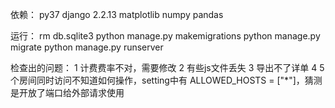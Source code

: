 依赖：
py37 
django 2.2.13
matplotlib
numpy
pandas

运行：
rm db.sqlite3
python manage.py makemigrations 
python manage.py migrate
python manage.py runserver



检查出的问题：
1 计费费率不对，需要修改
2 有些js文件丢失
3 导出不了详单
4 5个房间同时访问不知道如何操作，setting中有 ALLOWED_HOSTS = ["*"]，猜测是开放了端口给外部请求使用
